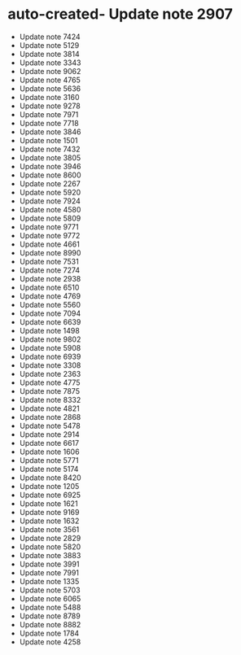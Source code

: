 # auto-created- Update note 2907
- Update note 7424
- Update note 5129
- Update note 3814
- Update note 3343
- Update note 9062
- Update note 4765
- Update note 5636
- Update note 3160
- Update note 9278
- Update note 7971
- Update note 7718
- Update note 3846
- Update note 1501
- Update note 7432
- Update note 3805
- Update note 3946
- Update note 8600
- Update note 2267
- Update note 5920
- Update note 7924
- Update note 4580
- Update note 5809
- Update note 9771
- Update note 9772
- Update note 4661
- Update note 8990
- Update note 7531
- Update note 7274
- Update note 2938
- Update note 6510
- Update note 4769
- Update note 5560
- Update note 7094
- Update note 6639
- Update note 1498
- Update note 9802
- Update note 5908
- Update note 6939
- Update note 3308
- Update note 2363
- Update note 4775
- Update note 7875
- Update note 8332
- Update note 4821
- Update note 2868
- Update note 5478
- Update note 2914
- Update note 6617
- Update note 1606
- Update note 5771
- Update note 5174
- Update note 8420
- Update note 1205
- Update note 6925
- Update note 1621
- Update note 9169
- Update note 1632
- Update note 3561
- Update note 2829
- Update note 5820
- Update note 3883
- Update note 3991
- Update note 7991
- Update note 1335
- Update note 5703
- Update note 6065
- Update note 5488
- Update note 8789
- Update note 8882
- Update note 1784
- Update note 4258
